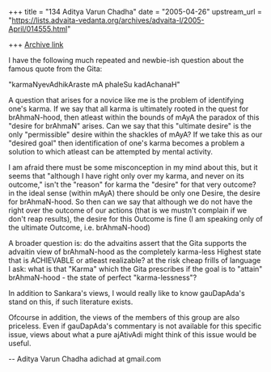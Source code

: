 +++
title = "134 Aditya Varun Chadha"
date = "2005-04-26"
upstream_url = "https://lists.advaita-vedanta.org/archives/advaita-l/2005-April/014555.html"

+++
[Archive link](https://lists.advaita-vedanta.org/archives/advaita-l/2005-April/014555.html)

I have the following much repeated and newbie-ish question about the
famous quote from the Gita:

"karmaNyevAdhikAraste mA phaleSu kadAchanaH"

A question that arises for a novice like me is the problem of
identifying one's karma. If we say that all karma is ultimately rooted
in the quest for brAhmaN-hood, then atleast within the bounds of mAyA
the paradox of this "desire for brAhmaN" arises. Can we say that this
"ultimate desire" is the only "permissible" desire within the shackles
of mAyA? If we take this as our "desired goal" then identification of
one's karma becomes a problem a solution to which atleast can be
attempted by mental activity.

I am afraid there must be some misconception in my mind about this,
but it seems that "although I have right only over my karma, and never
on its outcome," isn't the "reason" for karma the "desire" for that
very outcome? in the ideal sense (within mAyA) there should be only
one Desire, the desire for brAhmaN-hood. So then can we say that
although we do not have the right over the outcome of our actions
(that is we mustn't complain if we don't reap results), the desire for
this Outcome is fine (I am speaking only of the ultimate Outcome, i.e.
brAhmaN-hood)

A broader question is: do the advaitins assert that the Gita supports
the advaitin view of brAhmaN-hood as the completely karma-less Highest
state that is ACHIEVABLE or atleast realizable? at the risk cheap
frills of language I ask: what is that "Karma" which the Gita
prescribes if the goal is to "attain" brAhmaN-hood - the state of
perfect "karma-lessness"?

In addition to Sankara's views, I would really like to know
gauDapAda's stand on this, if such literature exists.

Ofcourse in addition, the views of the members of this group are also
priceless. Even if gauDapAda's commentary is not available for this
specific issue, views about what a pure ajAtivAdi might think of this
issue would be useful.

-- 
Aditya Varun Chadha
adichad at gmail.com

